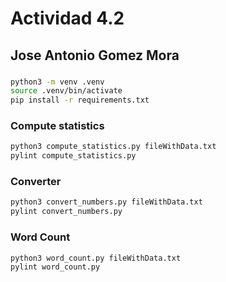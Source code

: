 # Actividad 4.2
## Jose Antonio Gomez Mora
###
```bash
python3 -m venv .venv
source .venv/bin/activate
pip install -r requirements.txt
```

### Compute statistics
```bash
python3 compute_statistics.py fileWithData.txt
pylint compute_statistics.py
```

### Converter
```bash
python3 convert_numbers.py fileWithData.txt
pylint convert_numbers.py
```

### Word Count
```bash
python3 word_count.py fileWithData.txt
pylint word_count.py
```
